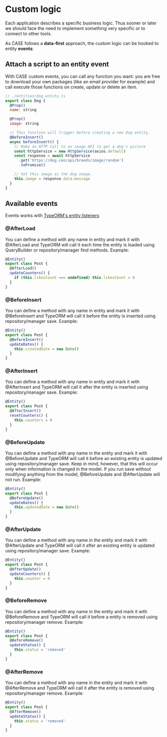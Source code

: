 # Custom logic

Each application describes a specific business logic. Thus sooner or later we should face the need to implement something very specific or to connect to other tools.

As CASE follows a **data-first** approach, the custom logic can be hooked to entity **events**:

## Attach a script to an entity event

With CASE custom events, you can call any function you want: you are free to download your own packages (like an email provider for example) and call execute those functions on create, update or delete an item.

```js
// ./entities/dog.entity.ts
export class Dog {
  @Prop()
  name: string

  @Prop()
  image: string

  // This function will trigger before creating a new Dog entity.
  @BeforeInsert()
  async beforeInsert() {
    // Make an HTTP Call to an image API to get a dog's picture
    const httpService = new HttpService(axios.default)
    const response = await httpService
      .get('https://dog.ceo/api/breeds/image/random')
      .toPromise()

    // Set this image as the dog image.
    this.image = response.data.message
  }
}
```

## Available events

Events works with [TypeORM's entity listeners](https://typeorm.io/listeners-and-subscribers)

### @AfterLoad

You can define a method with any name in entity and mark it with @AfterLoad and TypeORM will call it each time the entity is loaded using QueryBuilder or repository/manager find methods. Example:

```js
@Entity()
export class Post {
  @AfterLoad()
  updateCounters() {
    if (this.likesCount === undefined) this.likesCount = 0
  }
}
```

### @BeforeInsert

You can define a method with any name in entity and mark it with @BeforeInsert and TypeORM will call it before the entity is inserted using repository/manager save. Example:

```js
@Entity()
export class Post {
  @BeforeInsert()
  updateDates() {
    this.createdDate = new Date()
  }
}
```

### @AfterInsert

You can define a method with any name in entity and mark it with @AfterInsert and TypeORM will call it after the entity is inserted using repository/manager save. Example:

```js
@Entity()
export class Post {
  @AfterInsert()
  resetCounters() {
    this.counters = 0
  }
}
```

### @BeforeUpdate

You can define a method with any name in the entity and mark it with @BeforeUpdate and TypeORM will call it before an existing entity is updated using repository/manager save. Keep in mind, however, that this will occur only when information is changed in the model. If you run save without modifying anything from the model, @BeforeUpdate and @AfterUpdate will not run. Example:

```js
@Entity()
export class Post {
  @BeforeUpdate()
  updateDates() {
    this.updatedDate = new Date()
  }
}
```

### @AfterUpdate

You can define a method with any name in the entity and mark it with @AfterUpdate and TypeORM will call it after an existing entity is updated using repository/manager save. Example:

```js
@Entity()
export class Post {
  @AfterUpdate()
  updateCounters() {
    this.counter = 0
  }
}
```

### @BeforeRemove

You can define a method with any name in the entity and mark it with @BeforeRemove and TypeORM will call it before a entity is removed using repository/manager remove. Example:

```js
@Entity()
export class Post {
  @BeforeRemove()
  updateStatus() {
    this.status = 'removed'
  }
}
```

### @AfterRemove

You can define a method with any name in the entity and mark it with @AfterRemove and TypeORM will call it after the entity is removed using repository/manager remove. Example:

```js
@Entity()
export class Post {
  @AfterRemove()
  updateStatus() {
    this.status = 'removed'
  }
}
```
